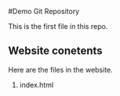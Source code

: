 #Demo Git Repository

This is the first file in this repo.


## Website conetents

Here are the files in the website.
1. index.html
